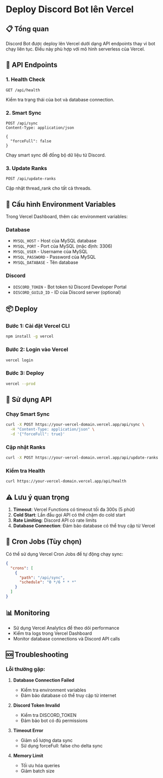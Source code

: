 # Deploy Discord Bot lên Vercel

## 📋 Tổng quan

Discord Bot được deploy lên Vercel dưới dạng API endpoints thay vì bot chạy liên tục. Điều này phù hợp với mô hình serverless của Vercel.

## 🚀 API Endpoints

### 1. **Health Check**
```
GET /api/health
```
Kiểm tra trạng thái của bot và database connection.

### 2. **Smart Sync**
```
POST /api/sync
Content-Type: application/json

{
  "forceFull": false
}
```
Chạy smart sync để đồng bộ dữ liệu từ Discord.

### 3. **Update Ranks**
```
POST /api/update-ranks
```
Cập nhật thread_rank cho tất cả threads.

## 🔧 Cấu hình Environment Variables

Trong Vercel Dashboard, thêm các environment variables:

### Database
- `MYSQL_HOST` - Host của MySQL database
- `MYSQL_PORT` - Port của MySQL (mặc định: 3306)
- `MYSQL_USER` - Username của MySQL
- `MYSQL_PASSWORD` - Password của MySQL
- `MYSQL_DATABASE` - Tên database

### Discord
- `DISCORD_TOKEN` - Bot token từ Discord Developer Portal
- `DISCORD_GUILD_ID` - ID của Discord server (optional)

## 📦 Deploy

### Bước 1: Cài đặt Vercel CLI
```bash
npm install -g vercel
```

### Bước 2: Login vào Vercel
```bash
vercel login
```

### Bước 3: Deploy
```bash
vercel --prod
```

## 🔄 Sử dụng API

### Chạy Smart Sync
```bash
curl -X POST https://your-vercel-domain.vercel.app/api/sync \
  -H "Content-Type: application/json" \
  -d '{"forceFull": true}'
```

### Cập nhật Ranks
```bash
curl -X POST https://your-vercel-domain.vercel.app/api/update-ranks
```

### Kiểm tra Health
```bash
curl https://your-vercel-domain.vercel.app/api/health
```

## ⚠️ Lưu ý quan trọng

1. **Timeout**: Vercel Functions có timeout tối đa 300s (5 phút)
2. **Cold Start**: Lần đầu gọi API có thể chậm do cold start
3. **Rate Limiting**: Discord API có rate limits
4. **Database Connection**: Đảm bảo database có thể truy cập từ Vercel

## 🔧 Cron Jobs (Tùy chọn)

Có thể sử dụng Vercel Cron Jobs để tự động chạy sync:

```json
{
  "crons": [
    {
      "path": "/api/sync",
      "schedule": "0 */6 * * *"
    }
  ]
}
```

## 📊 Monitoring

- Sử dụng Vercel Analytics để theo dõi performance
- Kiểm tra logs trong Vercel Dashboard
- Monitor database connections và Discord API calls

## 🆘 Troubleshooting

### Lỗi thường gặp:

1. **Database Connection Failed**
   - Kiểm tra environment variables
   - Đảm bảo database có thể truy cập từ internet

2. **Discord Token Invalid**
   - Kiểm tra DISCORD_TOKEN
   - Đảm bảo bot có đủ permissions

3. **Timeout Error**
   - Giảm số lượng data sync
   - Sử dụng forceFull: false cho delta sync

4. **Memory Limit**
   - Tối ưu hóa queries
   - Giảm batch size
